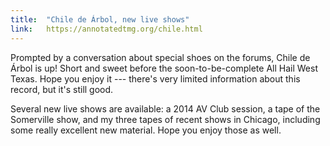```yaml
---
title:  "Chile de Árbol, new live shows"
link:   https://annotatedtmg.org/chile.html
---
```


Prompted by a conversation about special shoes on the forums, Chile de
Árbol is up! Short and sweet before the soon-to-be-complete All Hail West
Texas. Hope you enjoy it --- there's very limited information about this
record, but it's still good.

Several new live shows are available: a 2014 AV Club session, a tape of
the Somerville show, and my three tapes of recent shows in Chicago,
including some really excellent new material. Hope you enjoy those as
well.
